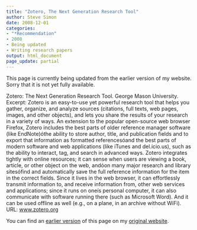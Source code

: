 ```yaml
---
title: "Zotero, The Next Generation Research Tool"
author: Steve Simon
date: 2008-12-01
categories:
- "*Recommendation"
- 2008
- Being updated
- Writing research papers
output: html_document
page_update: partial
---
```

This page is currently being updated from the earlier version of my website. Sorry that it is not yet fully available.

Zotero: The Next Generation Research Tool. George Mason University. Excerpt: Zotero is an easy-to-use yet powerful research tool that helps you gather, organize, and analyze sources (citations, full texts, web pages, images, and other objects), and lets you share the results of your research in a variety of ways. An extension to the popular open-source web browser Firefox, Zotero includes the best parts of older reference manager software (like EndNote)óthe ability to store author, title, and publication fields and to export that information as formatted referencesóand the best parts of modern software and web applications (like iTunes and del.icio.us), such as the ability to interact, tag, and search in advanced ways. Zotero integrates tightly with online resources; it can sense when users are viewing a book, article, or other object on the web, andóon many major research and library sitesófind and automatically save the full reference information for the item in the correct fields. Since it lives in the web browser, it can effortlessly transmit information to, and receive information from, other web services and applications; since it runs on oneís personal computer, it can also communicate with software running there (such as Microsoft Word). And it can be used offline as well (e.g., on a plane, in an archive without WiFi). URL: www.zotero.org

<!---More--->

You can find an [earlier version][sim1] of this page on my [original website][sim2].

[sim1]: http://www.pmean.com/08/Interesting2008.html
[sim2]: http://www.pmean.com/original_site.html

